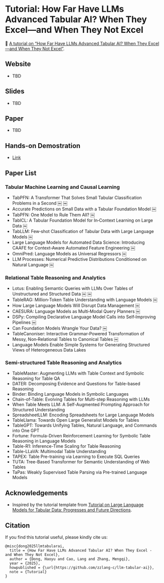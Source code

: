 # Tutorial: How Far Have LLMs Advanced Tabular AI? When They Excel—and When They Not Excel

🌟 [A tutorial on “How Far Have LLMs Advanced Tabular AI? When They Excel—and When They Not Excel”]().

## Website
- TBD

## Slides
- TBD

## Paper
- TBD

## Hands-on Demostration

- [Link](https://github.com/zzlang-c/llm-tabular-ai/tree/main/hands-on-demo)

## Paper List

### Tabular Machine Learning and Causal Learning

- TabPFN: A Transformer That Solves Small Tabular Classification Problems in a Second  ￼ ￼
- Accurate Predictions on Small Data with a Tabular Foundation Model  ￼
- TabPFN: One Model to Rule Them All?  ￼
- TabICL: A Tabular Foundation Model for In‑Context Learning on Large Data  ￼
- TabLLM: Few‑shot Classification of Tabular Data with Large Language Models  ￼
- Large Language Models for Automated Data Science: Introducing CAAFE for Context‑Aware Automated Feature Engineering  ￼
- OmniPred: Language Models as Universal Regressors  ￼
- LLM Processes: Numerical Predictive Distributions Conditioned on Natural Language  ￼

### Relational Table Reasoning and Analytics

- Lotus: Enabling Semantic Queries with LLMs Over Tables of Unstructured and Structured Data  ￼ ￼
- TableRAG: Million‑Token Table Understanding with Language Models  ￼
- How Large Language Models Will Disrupt Data Management  ￼
- CAESURA: Language Models as Multi‑Modal Query Planners  ￼
- DSPy: Compiling Declarative Language Model Calls into Self‑Improving Pipelines  ￼
- Can Foundation Models Wrangle Your Data?  ￼
- TableCanoniser: Interactive Grammar‑Powered Transformation of Messy, Non‑Relational Tables to Canonical Tables  ￼
- Language Models Enable Simple Systems for Generating Structured Views of Heterogeneous Data Lakes

### Semi-structured Table Reasoning and Analytics 

- TableMaster: Augmenting LLMs with Table Context and Symbolic Reasoning for Table QA
- DATER: Decomposing Evidence and Questions for Table-based Reasoning
- Binder: Binding Language Models in Symbolic Languages
- Chain-of-Table: Evolving Tables for Multi-step Reasoning with LLMs
- When Table Meets LLM: A Self-Augmented Prompting Approach for Structured Understanding
- SpreadsheetLLM: Encoding Spreadsheets for Large Language Models
- TableLlama: Towards Open Large Generalist Models for Tables
- TableGPT: Towards Unifying Tables, Natural Language, and Commands into One GPT
- Fortune: Formula-Driven Reinforcement Learning for Symbolic Table Reasoning in Language Models
- Table-R1: Inference-Time Scaling for Table Reasoning
- Table-LLaVA: Multimodal Table Understanding
- TAPEX: Table Pre-training via Learning to Execute SQL Queries
- TUTA: Tree-Based Transformer for Semantic Understanding of Web Tables
- TaPas: Weakly Supervised Table Parsing via Pre-trained Language Models

## Acknowledgements

* Inspired by the tutorial template from [Tutorial on Large Language Models for Tabular Data: Progresses and Future Directions](https://github.com/HaoAreYuDong/Large-Language-Models-for-Tabular-Data/).

## Citation

If you find this tutorial useful, please kindly cite us:

```
@misc{dong2025llmtabularai,
  title = {How Far Have LLMs Advanced Tabular AI? When They Excel - and When They Not Excel},
  author = {Dong, Haoyu and Cao, Lang and Zhang, Mengqi},
  year = {2025},
  howpublished = {\url{https://github.com/zzlang-c/llm-tabular-ai}},
  note = {Tutorial}
}
```

